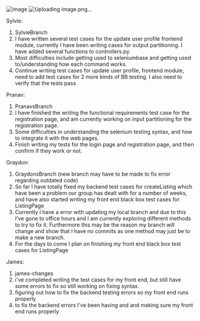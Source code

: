![image](https://user-images.githubusercontent.com/105186855/199819665-6b7eee96-578c-43d2-a164-195769c75030.png)
![Uploading image.png…]()



Sylvie: 
1. SylvieBranch
2. I have written several test cases for the update user profile frontend module, 
   currently I have been writing cases for output partitioning. I have added several functions to controllers.py. 
3. Most difficulties include getting used to seleniumbase and getting used to/understanding how each command works.
4. Continue writing test cases for update user profile, frontend module,
   need to add test cases for 2 more kinds of BB testing. I also need to verify that the tests pass

Pranav: 
1. PranavsBranch
2. I have finished the writing the functional requirements test case for the registration page, and am currently working 
   on input partitioning for the registration page.
3. Some difficulties in understanding the selenium testing syntax, and how to integrate it with the web pages.
4. Finish writing my tests for the login page and registration page, and then confirm if they work or not. 

Graydon:
1. GraydonsBranch (new branch may have to be made to fix error regarding outdated code)                                   
2. So far I have totally fixed my backend test cases for createListing which have been a problem our group has dealt with 
   for a number of weeks, and have also started writing my front end black box test cases for ListingPage                                                                                                                                                                                 
3. Currently I have a error with updating my local branch and due to this I've gone to office hours and I am currently exploring 
   different methods to try to fix it. Furthermore this may be the reason my branch will change and show that I have no commits 
   as one method may just be to make a new branch.                                 
4. For the days to come I plan on finishing my front end black box test cases for ListingPage

James:
1. james-changes 
2. i've completed writing the test cases for my front end, but still have some errors to fix so still working on fixing syntax.                        
3. figuring out how to fix the backend testing errors so my front end runs properly                 
4. to fix the backend errors I've been having and and making sure my front end runs properly



